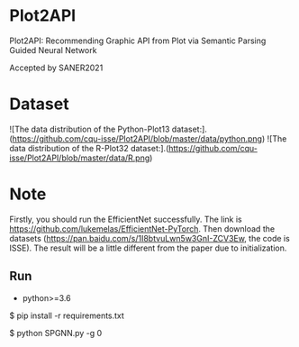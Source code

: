 # Plot2API
Plot2API: Recommending Graphic API from Plot via Semantic Parsing Guided Neural Network

Accepted by SANER2021

# Dataset
![The data distribution of the Python-Plot13 dataset:].(https://github.com/cqu-isse/Plot2API/blob/master/data/python.png)
![The data distribution of the R-Plot32 dataset:].(https://github.com/cqu-isse/Plot2API/blob/master/data/R.png)

# Note
Firstly, you should run the EfficientNet successfully. The link is https://github.com/lukemelas/EfficientNet-PyTorch. 
Then download the datasets (https://pan.baidu.com/s/1I8btvuLwn5w3GnI-ZCV3Ew, the code is ISSE).
The result will be a little different from the paper due to initialization.

## Run
- python>=3.6

$ pip install -r requirements.txt

$ python SPGNN.py -g 0
